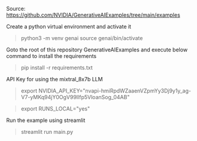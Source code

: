 Source: https://github.com/NVIDIA/GenerativeAIExamples/tree/main/examples



Create a python virtual environment and activate it

> python3 -m venv genai
> source genai/bin/activate

Goto the root of this repository GenerativeAIExamples and execute below command to install the requirements

> pip install -r requirements.txt

API Key for using the mixtral_8x7b LLM

> export NVIDIA_API_KEY="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"

> export RUNS_LOCAL="yes"

Run the example using streamlit

> streamlit run main.py